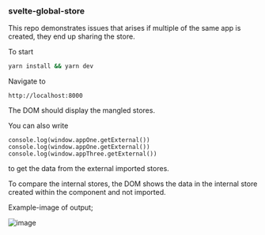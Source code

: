 ### svelte-global-store

This repo demonstrates issues that arises if multiple of the same app is created, they end up sharing the store.

To start

```bash
yarn install && yarn dev
```

Navigate to

```
http://localhost:8000
```

The DOM should display the mangled stores.

You can also write

```
console.log(window.appOne.getExternal())
console.log(window.appOne.getExternal())
console.log(window.appThree.getExternal())
```

to get the data from the external imported stores.

To compare the internal stores, the DOM shows the data in the internal store created within the component and not imported.

Example-image of output;

![image](https://user-images.githubusercontent.com/8393994/131813354-a6c8d114-8cde-4277-b7b1-a8a257331fe2.png)

